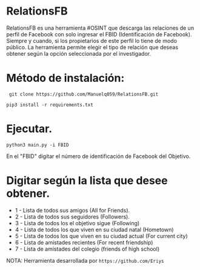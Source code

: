 
# RelationsFB

RelationsFB es una herramienta #OSINT que descarga las relaciones de un perfil de Facebook con solo ingresar el FBID (Identificación de Facebook).
Siempre y cuando, si los propietarios de este perfil lo tiene de modo público. La herramienta permite elegir el tipo de relación que deseas obtener según la opción seleccionada por el investigador.

# Método de instalación:

` git clone https://github.com/Manuelq059/RelationsFB.git`

` pip3 install -r requirements.txt `

# Ejecutar.

`python3 main.py -i FBID `

En el "FBID" digitar el número de identificación de Facebook del Objetivo.

# Digitar según la lista que desee obtener.

* 1 - Lista de todos sus amigos (All for Friends).
* 2 - Lista de todos sus seguidores (Followers).
* 3 - Lista de todos los el objetivo sigue (Following)
* 4 - Lista de todos los que viven en su ciudad natal (Hometown)
* 5 - Lista de todos los que viven en su ciudad actual (For current city)
* 6 - Lista de amistades recientes (For recent friendship)
* 7 - Lista de amistades del colegio (friends of high school)

NOTA: Herramienta desarrollada por `https://github.com/Eriys`
